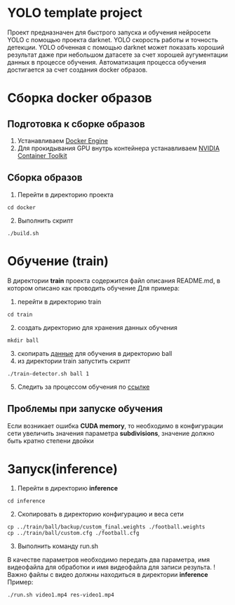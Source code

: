 # YOLO template project

Проект предназначен для быстрого запуска и обучения нейросети YOLO с помощью проекта darknet.
YOLO скорость работы и точность детекции. YOLO обченная с помощью darknet может показать хороший результат даже при небольшом датасете за счет хорошей аугументации данных в процессе обучения.
Автоматизация процесса обучения достигается за счет создания docker образов.

# Сборка docker образов

## Подготовка к сборке образов
1. Устанавливаем [Docker Engine](https://docs.docker.com/engine/install/ubuntu/) 
2. Для прокидывания GPU внутрь контейнера устанавливаем [NVIDIA Container Toolkit](https://github.com/NVIDIA/nvidia-docker)

## Сборка образов
1. Перейти в директорию проекта
```
cd docker
```
2. Выполнить скрипт 
```
./build.sh
```

# Обучение (train)
В директории **train** проекта содержится файл описания README.md, в котором описано как проводить обучение
Для примера:
1. перейти в директорию train
```
cd train
```
2. создать директорию для хранения данных обучения
```
mkdir ball
```
3. скопирать [данные](https://TODO_upload_data_google_drive) для обучения в директорию ball
4. из директории train запустить скрипт
```
./train-detector.sh ball 1
```
5. Следить за процессом обучения по [ссылке](http://localhost:8090) 

## Проблемы при запуске обучения

Если возникает ошибка **CUDA memory**, то необходимо в конфигурации сети увеличить значения параметра **subdivisions**, значение должно быть кратно степени двойки

# Запуск(inference)
1. Перейти в директорию **inference**
```
cd inference
```
2. Скопировать в директорию конфигурацию и веса сети
```
cp ../train/ball/backup/custom_final.weights ./football.weights
cp ../train/ball/custom.cfg ./football.cfg
```
3. Выполнить команду run.sh 

В качестве параметров необходимо передать два параметра, имя видеофайла для обработки и имя   видеофайла для записи результа.
!Важно файлы с видео должны находиться в директории **inference**
Пример:
```
./run.sh video1.mp4 res-video1.mp4
```
